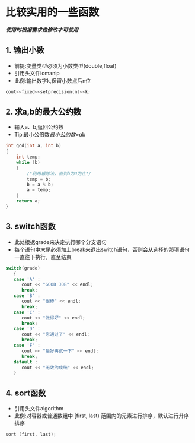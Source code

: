 # 比较实用的一些函数

***使用时根据需求做修改才可使用***

## 1. 输出小数

- 前提:变量类型必须为小数类型(double,float)
- 引用头文件iomanip
- 此例:输出数字k,保留小数点后n位
```c++
cout<<fixed<<setprecision(n)<<k;
```


## 2. 求a,b的最大公约数
- 输入a、b,返回公约数
- Tip:最小公倍数*最小公约数=a*b
```c++
int gcd(int a, int b)
{
    int temp;
    while (b)
    {
        /*利用辗除法，直到b为0为止*/
        temp = b;
        b = a % b;
        a = temp;
    }
    return a;
}
```

## 3. switch函数
- 此处根据grade来决定执行哪个分支语句
- 每个语句中末尾必须加上break来退出switch语句，否则会从选择的那项语句一直往下执行，直至结束
```c++
switch(grade)
   {
   case 'A' :
      cout << "GOOD JOB" << endl; 
      break;
   case 'B' :
      cout << "很棒" << endl; 
      break;
   case 'C' :
      cout << "做得好" << endl;
      break;
   case 'D' :
      cout << "您通过了" << endl;
      break;
   case 'F' :
      cout << "最好再试一下" << endl;
      break;
   default :
      cout << "无效的成绩" << endl;
   }
```

## 4. sort函数
- 引用头文件algorithm
- 此例:对容器或普通数组中 [first, last) 范围内的元素进行排序，默认进行升序排序
```c++
sort (first, last);
```